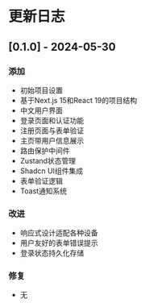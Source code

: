 # 更新日志

## [0.1.0] - 2024-05-30

### 添加
- 初始项目设置
- 基于Next.js 15和React 19的项目结构
- 中文用户界面
- 登录页面和认证功能
- 注册页面与表单验证
- 主页带用户信息展示
- 路由保护中间件
- Zustand状态管理
- Shadcn UI组件集成
- 表单验证逻辑
- Toast通知系统

### 改进
- 响应式设计适配各种设备
- 用户友好的表单错误提示
- 登录状态持久化存储

### 修复
- 无 